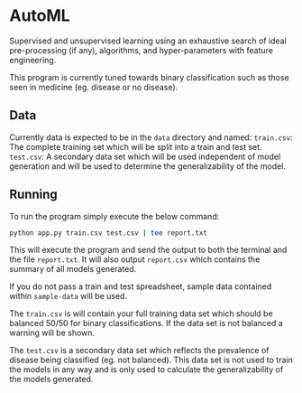 # AutoML

Supervised and unsupervised learning using an exhaustive search of ideal
pre-processing (if any), algorithms, and hyper-parameters with feature engineering.

This program is currently tuned towards binary classification such as those seen
in medicine (eg. disease or no disease).

## Data

Currently data is expected to be in the `data` directory and named:
`train.csv`: The complete training set which will be split into a train and test set.
`test.csv`: A secondary data set which will be used independent of model generation
    and will be used to determine the generalizability of the model.

## Running

To run the program simply execute the below command:

```sh
python app.py train.csv test.csv | tee report.txt
```

This will execute the program and send the output to both the terminal and
the file `report.txt`. It will also output `report.csv` which contains the summary
of all models generated.

If you do not pass a train and test spreadsheet, sample data contained within
`sample-data` will be used.

The `train.csv` is will contain your full training data set which should be
balanced 50/50 for binary classifications. If the data set is not balanced
a warning will be shown.

The `test.csv` is a secondary data set which reflects the prevalence of disease
being classified (eg. not balanced). This data set is not used to train the models
in any way and is only used to calculate the generalizability of the models
generated.
